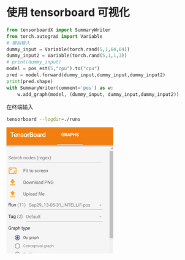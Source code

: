 # 使用 tensorboard 可视化

```python
from tensorboardX import SummaryWriter
from torch.autograd import Variable
# 模拟输入
dummy_input = Variable(torch.rand(5,1,64,64))
dummy_input2 = Variable(torch.rand(5,1,1,3))
# print(dummy_input)
model = pos_est(5,"cpu").to("cpu")
pred = model.forward(dummy_input,dummy_input,dummy_input2)
print(pred.shape)
with SummaryWriter(comment='pos') as w:
    w.add_graph(model, (dummy_input, dummy_input,dummy_input2))
```

在终端输入

```bash
tensorboard --logdir=./runs
```

<img src="https://raw.githubusercontent.com/Overmind7/images/main/img/202210101513287.png" alt="image-20221010151255237" style="zoom:50%;" />



